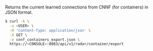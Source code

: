 Returns the current learned connections from CNNF (for containers) in JSON format.

```bash
$ curl -k \
  -u <USER> \
  -H 'Content-Type: application/json' \
  -X GET \
  -o cnnf_containers_export.json \
  https://<CONSOLE>:8083/api/v1/radar/container/export
```
